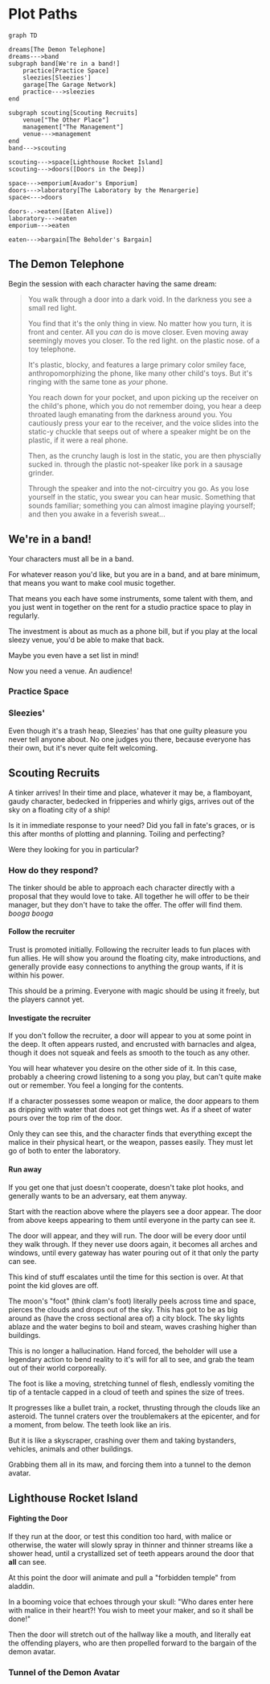 # Plot Paths

```mermaid
graph TD

dreams[The Demon Telephone]
dreams--->band
subgraph band[We're in a band!]
	practice[Practice Space]
	sleezies[Sleezies']
	garage[The Garage Network]
	practice--->sleezies
end

subgraph scouting[Scouting Recruits]
	venue["The Other Place"]
	management["The Management"]
	venue--->management
end
band--->scouting

scouting--->space[Lighthouse Rocket Island]
scouting--->doors([Doors in the Deep])

space--->emporium[Avador's Emporium]
doors--->laboratory[The Laboratory by the Menargerie]
space<--->doors

doors-.->eaten([Eaten Alive])
laboratory--->eaten
emporium--->eaten 

eaten--->bargain[The Beholder's Bargain]
```

## The Demon Telephone

Begin the session with each character having the same dream:

>You walk through a door into a dark void. In the darkness you see a small red light.
>
>You find that it's the only thing in view. No matter how you turn, it is front and center.
>All you *can* do is move closer. Even moving away seemingly moves you closer. To the red light. on the plastic nose. of a toy telephone.
>
>It's plastic, blocky, and features a large primary color smiley face, anthropomorphizing the phone, like many other child's toys.
>But it's ringing with the same tone as *your* phone.
>
>You reach down for your pocket, and
>upon picking up the receiver on the child's phone, which you do not remember doing, you hear a deep throated laugh emanating from the darkness around you.
>You cautiously press your ear to the receiver, and the voice slides into the static-y chuckle that seeps out of where a speaker might be on the plastic, if it were a real phone.
>
>Then, as the crunchy laugh is lost in the static, you are then physcially sucked in.
>through the plastic not-speaker
>like pork in a sausage grinder.
>
>Through the speaker and into the not-circuitry you go.
>As you lose yourself in the static, you swear you can hear music. Something that sounds familiar;
>something you can almost imagine playing yourself;
>and then you awake in a feverish sweat...

## We're in a band!

Your characters must all be in a band.

For whatever reason you'd like, but you are in a band, and at bare minimum, that means you want to make cool music together.

That means you each have some instruments, some talent with them, and you just went in together on the rent for a studio practice space to play in regularly.

The investment is about as much as a phone bill, but if you play at the local sleezy venue, you'd be able to make that back.

Maybe you even have a set list in mind!

Now you need a venue. An audience!

### Practice Space

### Sleezies'

Even though it's a trash heap, Sleezies' has that one guilty pleasure you never tell anyone about. No one judges you there, because everyone has their own, but it's never quite felt welcoming.

## Scouting Recruits

A tinker arrives! In their time and place, whatever it may be, a flamboyant, gaudy character, bedecked in fripperies and whirly gigs, arrives out of the sky on a floating city of a ship!

Is it in immediate response to your need? Did you fall in fate's graces, or is this after months of plotting and planning. Toiling and perfecting?

Were they looking for you in particular?

### How do they respond?

The tinker should be able to approach each character directly with a proposal that they would love to take. All together he will offer to be their manager, but they don't have to take the offer. The offer will find them. *booga booga*

#### Follow the recruiter

Trust is promoted initially. Following the recruiter leads to fun places with fun allies. He will show you around the floating city, make introductions, and generally provide easy connections to anything the group wants, if it is within his power.

This should be a priming. Everyone with magic should be using it freely, but the players cannot yet.

#### Investigate the recruiter

If you don't follow the recruiter, a door will appear to you at some point in the deep. It often appears rusted, and encrusted with barnacles and algea, though it does not squeak and feels as smooth to the touch as any other.

You will hear whatever you desire on the other side of it. In this case, probably a cheering crowd listening to a song you play, but can't quite make out or remember. You feel a longing for the contents.

If a character possesses some weapon or malice, the door appears to them as dripping with water that does not get things wet. As if a sheet of water pours over the top rim of the door.

Only they can see this, and the character finds that everything except the malice in their physical heart, or the weapon, passes easily. They must let go of both to enter the laboratory.

#### Run away

If you get one that just doesn't cooperate, doesn't take plot hooks, and generally wants to be an adversary, eat them anyway.

Start with the reaction above where the players see a door appear. The door from above keeps appearing to them until everyone in the party can see it.

The door will appear, and they will run. The door will be every door until they walk through. If they never use doors again, it becomes all arches and windows, until every gateway has water pouring out of it that only the party can see.

This kind of stuff escalates until the time for this section is over. At that point the kid gloves are off.

The moon's "foot" (think clam's foot) literally peels across time and space, pierces the clouds and drops out of the sky. This has got to be as big around as (have the cross sectional area of) a city block. The sky lights ablaze and the water begins to boil and steam, waves crashing higher than buildings.

This is no longer a hallucination. Hand forced, the beholder will use a legendary action to bend reality to it's will for all to see, and grab the team out of their world corporeally.

The foot is like a moving, stretching tunnel of flesh, endlessly vomiting the tip of a tentacle capped in a cloud of teeth and spines the size of trees.

It progresses like a bullet train, a rocket, thrusting through the clouds like an asteroid. The tunnel craters over the troublemakers at the epicenter, and for a moment, from below. The teeth look like an iris.

But it is like a skyscraper, crashing over them and taking bystanders, vehicles, animals and other buildings.

Grabbing them all in its maw, and forcing them into a tunnel to the demon avatar.

## Lighthouse Rocket Island

#### Fighting the Door

If they run at the door, or test this condition too hard, with malice or otherwise, the water will slowly spray in thinner and thinner streams like a shower head, until a crystallized set of teeth appears around the door that **all** can see.

At this point the door will animate and pull a "forbidden temple" from aladdin.

In a booming voice that echoes through your skull: "Who dares enter here with malice in their heart?! You wish to meet your maker, and so it shall be done!"

Then the door will stretch out of the hallway like a mouth, and literally eat the offending players, who are then propelled forward to the bargain of the demon avatar.

### Tunnel of the Demon Avatar


